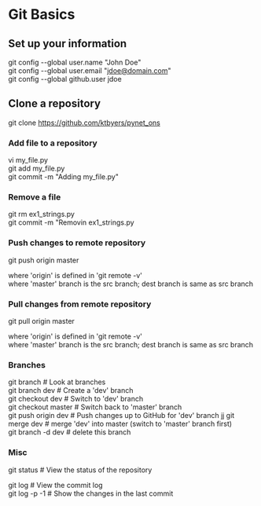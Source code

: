 # Git Basics  

## Set up your information
git config --global user.name "John Doe"  
git config --global user.email "jdoe@domain.com"  
git config --global github.user jdoe  


## Clone a repository
git clone https://github.com/ktbyers/pynet_ons  


### Add file to a repository
vi my_file.py  
git add my_file.py  
git commit -m "Adding my_file.py"  


### Remove a file
git rm ex1_strings.py  
git commit -m "Removin ex1_strings.py  


### Push changes to remote repository
git push origin master  

where 'origin' is defined in 'git remote -v'  
where 'master' branch is the src branch; dest branch is same as src branch  


### Pull changes from remote repository
git pull origin master  

where 'origin' is defined in 'git remote -v'  
where 'master' branch is the src branch; dest branch is same as src branch  


### Branches
git branch                          # Look at branches  
git branch dev                      # Create a 'dev' branch  
git checkout dev                    # Switch to 'dev' branch  
git checkout master                 # Switch back to 'master' branch  
git push origin dev                 # Push changes up to GitHub for 'dev' branch jj
git merge dev                       # merge 'dev' into master (switch to 'master' branch first)  
git branch -d dev                   # delete this branch  


### Misc
git status                          # View the status of the repository  

git log                             # View the commit log  
git log -p -1                       # Show the changes in the last commit  
